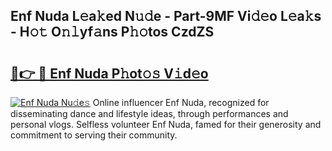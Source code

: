 ## Enf Nuda L𝚎a𝚔ed N𝚞𝚍e - Part-9MF Vi𝚍𝚎o L𝚎a𝚔s - H𝚘𝚝 O𝚗𝚕yf𝚊ns P𝚑𝚘tos CzdZS

# <h2><a href="http://kfai1e2.oniu.top/?m=Enf+Nuda">🔗👉 🔴 Enf Nuda P𝚑ot𝚘𝚜 V𝚒d𝚎o</a></h2>

[![Enf Nuda Nu𝚍e𝚜](https://i.imgur.com/0qMVB7G.gif)](http://kfai1e2.oniu.top/?m=Enf+Nuda)
Online influencer Enf Nuda, recognized for disseminating dance and lifestyle ideas, through performances and personal vlogs. Selfless volunteer Enf Nuda, famed for their generosity and commitment to serving their community.  
